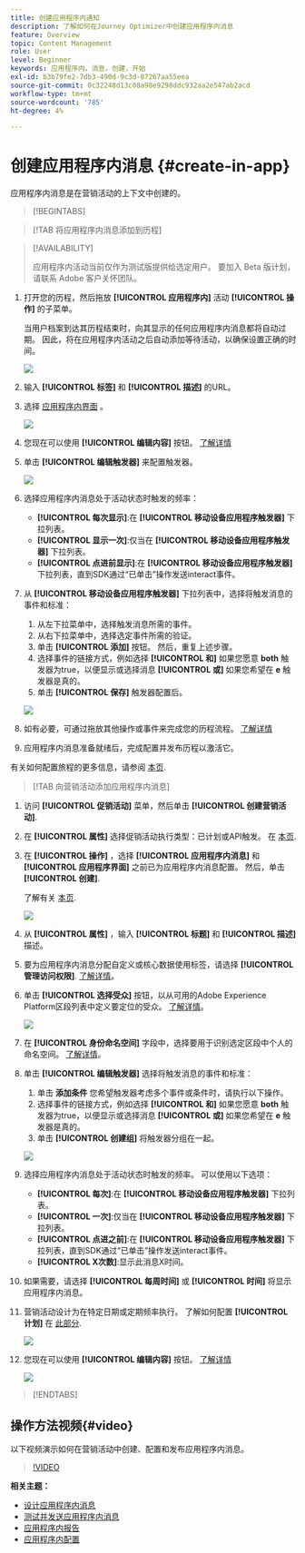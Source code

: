 ```yaml
---
title: 创建应用程序内通知
description: 了解如何在Journey Optimizer中创建应用程序内消息
feature: Overview
topic: Content Management
role: User
level: Beginner
keywords: 应用程序内，消息，创建，开始
exl-id: b3b79fe2-7db3-490d-9c3d-87267aa55eea
source-git-commit: 0c32248d13c08a98e9298ddc932aa2e547ab2acd
workflow-type: tm+mt
source-wordcount: '785'
ht-degree: 4%

---
```


# 创建应用程序内消息 {#create-in-app}

应用程序内消息是在营销活动的上下文中创建的。

>[!BEGINTABS]

>[!TAB 将应用程序内消息添加到历程]

>[!AVAILABILITY]
>
>应用程序内活动当前仅作为测试版提供给选定用户。 要加入 Beta 版计划，请联系 Adobe 客户关怀团队。

1. 打开您的历程，然后拖放 **[!UICONTROL 应用程序内]** 活动 **[!UICONTROL 操作]** 的子菜单。

   当用户档案到达其历程结束时，向其显示的任何应用程序内消息都将自动过期。 因此，将在应用程序内活动之后自动添加等待活动，以确保设置正确的时间。

   ![](assets/in_app_journey_1.png)

1. 输入 **[!UICONTROL 标签]** 和 **[!UICONTROL 描述]** 的URL。

1. 选择 [应用程序内界面](inapp-configuration.md) 。

   ![](assets/in_app_journey_2.png)

1. 您现在可以使用 **[!UICONTROL 编辑内容]** 按钮。 [了解详情](design-in-app.md)

1. 单击 **[!UICONTROL 编辑触发器]** 来配置触发器。

   ![](assets/in_app_journey_4.png)

1. 选择应用程序内消息处于活动状态时触发的频率：

   * **[!UICONTROL 每次显示]**:在 **[!UICONTROL 移动设备应用程序触发器]** 下拉列表。
   * **[!UICONTROL 显示一次]**:仅当在 **[!UICONTROL 移动设备应用程序触发器]** 下拉列表。
   * **[!UICONTROL 点进前显示]**:在 **[!UICONTROL 移动设备应用程序触发器]** 下拉列表，直到SDK通过“已单击”操作发送interact事件。

1. 从 **[!UICONTROL 移动设备应用程序触发器]** 下拉列表中，选择将触发消息的事件和标准：

   1. 从左下拉菜单中，选择触发消息所需的事件。
   1. 从右下拉菜单中，选择选定事件所需的验证。
   1. 单击 **[!UICONTROL 添加]** 按钮。 然后，重复上述步骤。
   1. 选择事件的链接方式，例如选择 **[!UICONTROL 和]** 如果您愿意 **both** 触发器为true，以便显示或选择消息 **[!UICONTROL 或]** 如果您希望在 **e** 触发器是真的。
   1. 单击 **[!UICONTROL 保存]** 触发器配置后。

   ![](assets/in_app_journey_3.png)

1. 如有必要，可通过拖放其他操作或事件来完成您的历程流程。 [了解详情](../building-journeys/about-journey-activities.md)

1. 应用程序内消息准备就绪后，完成配置并发布历程以激活它。

有关如何配置旅程的更多信息，请参阅 [本页](../building-journeys/journey-gs.md).

>[!TAB 向营销活动添加应用程序内消息]

1. 访问 **[!UICONTROL 促销活动]** 菜单，然后单击 **[!UICONTROL 创建营销活动]**.

1. 在 **[!UICONTROL 属性]** 选择促销活动执行类型：已计划或API触发。 在 [本页](../campaigns/create-campaign.md#campaigntype).

1. 在 **[!UICONTROL 操作]** ，选择 **[!UICONTROL 应用程序内消息]** 和 **[!UICONTROL 应用程序界面]** 之前已为应用程序内消息配置。 然后，单击 **[!UICONTROL 创建]**.

   了解有关 [本页](inapp-configuration.md).

   ![](assets/in_app_create_1.png)

1. 从 **[!UICONTROL 属性]** ，输入 **[!UICONTROL 标题]** 和 **[!UICONTROL 描述]** 描述。

1. 要为应用程序内消息分配自定义或核心数据使用标签，请选择 **[!UICONTROL 管理访问权限]**. [了解详情](../administration/object-based-access.md)。

1. 单击 **[!UICONTROL 选择受众]** 按钮，以从可用的Adobe Experience Platform区段列表中定义要定位的受众。 [了解详情](../segment/about-segments.md)。

   ![](assets/in_app_create_2.png)

1. 在 **[!UICONTROL 身份命名空间]** 字段中，选择要用于识别选定区段中个人的命名空间。 [了解详情](../event/about-creating.md#select-the-namespace)。

1. 单击 **[!UICONTROL 编辑触发器]** 选择将触发消息的事件和标准：

   1. 单击 **添加条件** 您希望触发器考虑多个事件或条件时，请执行以下操作。
   1. 选择事件的链接方式，例如选择 **[!UICONTROL 和]** 如果您愿意 **both** 触发器为true，以便显示或选择消息 **[!UICONTROL 或]** 如果您希望在 **e** 触发器是真的。
   1. 单击 **[!UICONTROL 创建组]** 将触发器分组在一起。

   ![](assets/in_app_create_3.png)

1. 选择应用程序内消息处于活动状态时触发的频率。 可以使用以下选项：

   * **[!UICONTROL 每次]**:在 **[!UICONTROL 移动设备应用程序触发器]** 下拉列表。
   * **[!UICONTROL 一次]**:仅当在 **[!UICONTROL 移动设备应用程序触发器]** 下拉列表。
   * **[!UICONTROL 点进之前]**:在 **[!UICONTROL 移动设备应用程序触发器]** 下拉列表，直到SDK通过“已单击”操作发送interact事件。
   * **[!UICONTROL X次数]**:显示此消息X时间。

1. 如果需要，请选择 **[!UICONTROL 每周时间]** 或 **[!UICONTROL 时间]** 将显示应用程序内消息。

1. 营销活动设计为在特定日期或定期频率执行。 了解如何配置 **[!UICONTROL 计划]** 在 [此部分](../campaigns/create-campaign.md#schedule).

   ![](assets/in-app-schedule.png)

1. 您现在可以使用 **[!UICONTROL 编辑内容]** 按钮。 [了解详情](design-in-app.md)

   ![](assets/in_app_create_4.png)

>[!ENDTABS]

## 操作方法视频{#video}

以下视频演示如何在营销活动中创建、配置和发布应用程序内消息。

>[!VIDEO](https://video.tv.adobe.com/v/3410430?quality=12&learn=on)


**相关主题：**

* [设计应用程序内消息](design-in-app.md)
* [测试并发送应用程序内消息](send-in-app.md)
* [应用程序内报告](../reports/campaign-global-report.md#inapp-report)
* [应用程序内配置](inapp-configuration.md)
